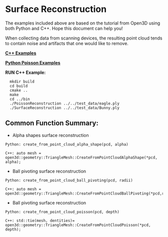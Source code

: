 # Surface Reconstruction
The examples included above are based on the tutorial from Open3D using both Python and C++. Hope this document can help you! 

When collecting data from scanning devices, the resulting point cloud tends to contain noise and artifacts that one would like to remove.

[**C++ Examples**](https://github.com/LYON-WANG/Learning_Open3D/tree/master/5_SurfaceReconstruction/src)

[**Python Poisson Examples**](https://github.com/LYON-WANG/Learning_Open3D/blob/master/5_SurfaceReconstruction/SurfaceReconstruction.py)

**RUN C++ Example:** 
```
  mkdir build
  cd build
  cmake ..
  make
  cd ../bin
  ./PoissonReconstruction ../../test_data/eagle.ply 
  ./SurfaceReconstruction ../../test_data/Bunny.ply
```

## Common Function Summary:
  - Alpha shapes surface reconstruction
  ```
  Python: create_from_point_cloud_alpha_shape(pcd, alpha)

  C++: auto mesh = open3d::geometry::TriangleMesh::CreateFromPointCloudAlphaShape(*pcd, alpha);
  ```
  - Ball pivoting surface reconstruction
  ```
  Python: create_from_point_cloud_ball_pivoting(pcd, radii)

  C++: auto mesh = open3d::geometry::TriangleMesh::CreateFromPointCloudBallPivoting(*pcd,radii);
  ```
  - Ball pivoting surface reconstruction
  ```
  Python: create_from_point_cloud_poisson(pcd, depth)

  C++: std::tie(mesh, dentities)= open3d::geometry::TriangleMesh::CreateFromPointCloudPoisson(*pcd, depth);
    
  ```